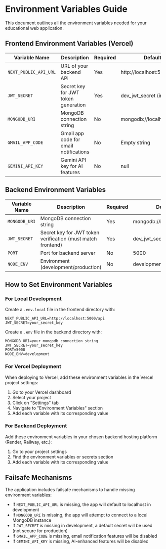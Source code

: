 # Environment Variables Guide

This document outlines all the environment variables needed for your educational web application.

## Frontend Environment Variables (Vercel)

| Variable Name | Description | Required | Default Fallback |
|---------------|-------------|----------|-----------------|
| `NEXT_PUBLIC_API_URL` | URL of your backend API | Yes | http://localhost:5000/api |
| `JWT_SECRET` | Secret key for JWT token generation | Yes | dev_jwt_secret (in dev only) |
| `MONGODB_URI` | MongoDB connection string | No | mongodb://localhost:27017/eduapp |
| `GMAIL_APP_CODE` | Gmail app code for email notifications | No | Empty string |
| `GEMINI_API_KEY` | Gemini API key for AI features | No | null |

## Backend Environment Variables

| Variable Name | Description | Required | Default Fallback |
|---------------|-------------|----------|-----------------|
| `MONGODB_URI` | MongoDB connection string | Yes | mongodb://localhost:27017/eduapp |
| `JWT_SECRET` | Secret key for JWT token verification (must match frontend) | Yes | dev_jwt_secret (in dev only) |
| `PORT` | Port for backend server | No | 5000 |
| `NODE_ENV` | Environment (development/production) | No | development |

## How to Set Environment Variables

### For Local Development
Create a `.env.local` file in the frontend directory with:
```
NEXT_PUBLIC_API_URL=http://localhost:5000/api
JWT_SECRET=your_secret_key
```

Create a `.env` file in the backend directory with:
```
MONGODB_URI=your_mongodb_connection_string
JWT_SECRET=your_secret_key
PORT=5000
NODE_ENV=development
```

### For Vercel Deployment
When deploying to Vercel, add these environment variables in the Vercel project settings:
1. Go to your Vercel dashboard
2. Select your project
3. Click on "Settings" tab
4. Navigate to "Environment Variables" section
5. Add each variable with its corresponding value

### For Backend Deployment
Add these environment variables in your chosen backend hosting platform (Render, Railway, etc.):
1. Go to your project settings
2. Find the environment variables or secrets section
3. Add each variable with its corresponding value

## Failsafe Mechanisms

The application includes failsafe mechanisms to handle missing environment variables:

- If `NEXT_PUBLIC_API_URL` is missing, the app will default to localhost in development
- If `MONGODB_URI` is missing, the app will attempt to connect to a local MongoDB instance
- If `JWT_SECRET` is missing in development, a default secret will be used (not secure for production)
- If `GMAIL_APP_CODE` is missing, email notification features will be disabled
- If `GEMINI_API_KEY` is missing, AI-enhanced features will be disabled
